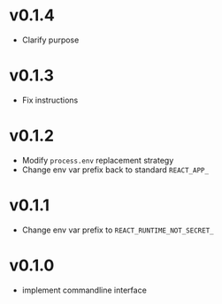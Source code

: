 v0.1.4
======
* Clarify purpose

v0.1.3
======
* Fix instructions

v0.1.2
======
* Modify `process.env` replacement strategy
* Change env var prefix back to standard `REACT_APP_`

v0.1.1
======
*  Change env var prefix to `REACT_RUNTIME_NOT_SECRET_`

v0.1.0
======
* implement commandline interface
